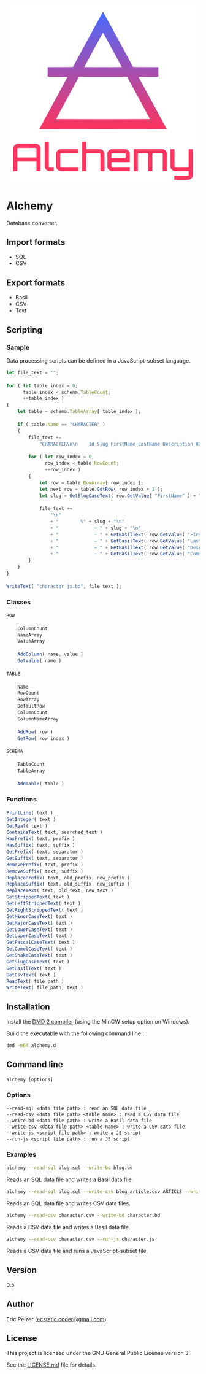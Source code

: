 ![](https://github.com/senselogic/ALCHEMY/blob/master/LOGO/alchemy.png)

# Alchemy

Database converter.

## Import formats

*   SQL
*   CSV

## Export formats

*   Basil
*   CSV
*   Text

## Scripting

### Sample

Data processing scripts can be defined in a JavaScript-subset language.

```javascript
let file_text = "";

for ( let table_index = 0;
      table_index < schema.TableCount;
      ++table_index )
{
    let table = schema.TableArray[ table_index ];

    if ( table.Name == "CHARACTER" )
    {
        file_text +=
            "CHARACTER\n\n    Id Slug FirstName LastName Description Race Comment\n";

        for ( let row_index = 0;
              row_index < table.RowCount;
              ++row_index )
        {
            let row = table.RowArray[ row_index ];
            let next_row = table.GetRow( row_index + 1 );
            let slug = GetSlugCaseText( row.GetValue( "FirstName" ) + "-" + row.GetValue( "LastName" ) + "-character" );

            file_text +=
                "\n"
                + "        %" + slug + "\n"
                + "             ~ " + slug + "\n"
                + "             ~ " + GetBasilText( row.GetValue( "FirstName" ) ) + "\n"
                + "             ~ " + GetBasilText( row.GetValue( "LastName" ) ) + "\n"
                + "             ~ " + GetBasilText( row.GetValue( "Description" ) ) + "\n"
                + "             ~ " + GetBasilText( row.GetValue( "Comment" ) ) + "\n";
        }
    }
}

WriteText( "character_js.bd", file_text );
```

### Classes

```javascript
ROW

    ColumnCount
    NameArray
    ValueArray

    AddColumn( name, value )
    GetValue( name )

TABLE

    Name
    RowCount
    RowArray
    DefaultRow
    ColumnCount
    ColumnNameArray

    AddRow( row )
    GetRow( row_index )

SCHEMA

    TableCount
    TableArray

    AddTable( table )
```

### Functions

```javascript
PrintLine( text )
GetInteger( text )
GetReal( text )
ContainsText( text, searched_text )
HasPrefix( text, prefix )
HasSuffix( text, suffix )
GetPrefix( text, separator )
GetSuffix( text, separator )
RemovePrefix( text, prefix )
RemoveSuffix( text, suffix )
ReplacePrefix( text, old_prefix, new_prefix )
ReplaceSuffix( text, old_suffix, new_suffix )
ReplaceText( text, old_text, new_text )
GetStrippedText( text )
GetLeftStrippedText( text )
GetRightStrippedText( text )
GetMinorCaseText( text )
GetMajorCaseText( text )
GetLowerCaseText( text )
GetUpperCaseText( text )
GetPascalCaseText( text )
GetCamelCaseText( text )
GetSnakeCaseText( text )
GetSlugCaseText( text )
GetBasilText( text )
GetCsvText( text )
ReadText( file_path )
WriteText( file_path, text )
```

## Installation

Install the [DMD 2 compiler](https://dlang.org/download.html) (using the MinGW setup option on Windows).

Build the executable with the following command line :

```bash
dmd -m64 alchemy.d
```

## Command line

```
alchemy [options]
```

### Options

```
--read-sql <data file path> : read an SQL data file
--read-csv <data file path> <table name> : read a CSV data file
--write-bd <data file path> : write a Basil data file
--write-csv <data file path> <table name> : write a CSV data file
--write-js <script file path> : write a JS script
--run-js <script file path> : run a JS script
```

### Examples

```bash
alchemy --read-sql blog.sql --write-bd blog.bd
```

Reads an SQL data file and writes a Basil data file.

```bash
alchemy --read-sql blog.sql --write-csv blog_article.csv ARTICLE --write-csv blog_comment.csv COMMENT
```

Reads an SQL data file and writes CSV data files.

```bash
alchemy --read-csv character.csv --write-bd character.bd
```

Reads a CSV data file and writes a Basil data file.

```bash
alchemy --read-csv character.csv --run-js character.js
```

Reads a CSV data file and runs a JavaScript-subset file.

## Version

0.5

## Author

Eric Pelzer (ecstatic.coder@gmail.com).

## License

This project is licensed under the GNU General Public License version 3.

See the [LICENSE.md](LICENSE.md) file for details.
